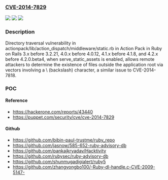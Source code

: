 ### [CVE-2014-7829](https://cve.mitre.org/cgi-bin/cvename.cgi?name=CVE-2014-7829)
![](https://img.shields.io/static/v1?label=Product&message=n%2Fa&color=blue)
![](https://img.shields.io/static/v1?label=Version&message=n%2Fa&color=blue)
![](https://img.shields.io/static/v1?label=Vulnerability&message=n%2Fa&color=brighgreen)

### Description

Directory traversal vulnerability in actionpack/lib/action_dispatch/middleware/static.rb in Action Pack in Ruby on Rails 3.x before 3.2.21, 4.0.x before 4.0.12, 4.1.x before 4.1.8, and 4.2.x before 4.2.0.beta4, when serve_static_assets is enabled, allows remote attackers to determine the existence of files outside the application root via vectors involving a \ (backslash) character, a similar issue to CVE-2014-7818.

### POC

#### Reference
- https://hackerone.com/reports/43440
- https://puppet.com/security/cve/cve-2014-7829

#### Github
- https://github.com/bibin-paul-trustme/ruby_repo
- https://github.com/jasnow/585-652-ruby-advisory-db
- https://github.com/pankajkryadav/Hacktivity
- https://github.com/rubysec/ruby-advisory-db
- https://github.com/shunmugadigialert/ruby5
- https://github.com/zhangyongbo100/-Ruby-dl-handle.c-CVE-2009-5147-

